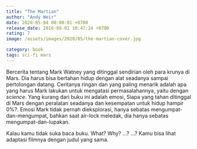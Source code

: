 ```yaml
---
title: "The Martian"
author: "Andy Weir"
date: 2020-05-04 00:00:01 +0700
release_date: 2016-08-01 10:47:24 +0700
rating: 7
image: /assets/images/2020/05/the-martian-cover.jpg

category: book
tags: sci-fi mars
---
```

Bercerita tentang Mark Watney yang ditinggal sendirian oleh para krunya di Mars. Dia harus bisa bertahan hidup dengan alat seadanya sampai pertolongan datang. Ceritanya ringan dan yang paling menarik adalah apa yang harus Mark lakukan untuk mengatasi permasalahannya, yaitu dengan *science*. Yang kurang dari buku ini adalah emosi, Siapa yang tahan ditinggal di Mars dengan peralatan seadanya dan kesempatan untuk hidup hampir 0%?. Emosi Mark tidak pernah dieksplorasi, hanya sebatas mengumpat-dan-mengumpat, bahkan saat air-lock meledak, dia hanya sebatas mengumpat-dan-lupakan.

Kalau kamu tidak suka baca buku. What? Why? ...? ...? Kamu bisa lihat adaptasi filmnya dengan judul yang sama.